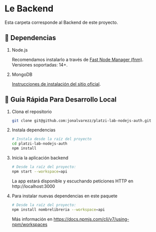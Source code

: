 # Le Backend

Esta carpeta corresponde al Backend de este proyecto.

## 🚗 Dependencias

1. Node.js

   Recomendamos instalarlo a través de [Fast Node Manager (fnm)](https://github.com/Schniz/fnm). Versiones soportadas: 14+.

1. MongoDB

   [Instrucciones de instalación del sitio oficial](https://www.mongodb.com/docs/manual/administration/install-community/).

## 🤖 Guía Rápida Para Desarrollo Local

1. Clona el repositorio

   ```sh
   git clone git@github.com:jonalvarezz/platzi-lab-nodejs-auth.git
   ```

1. Instala dependencias

   ```sh
   # Instala desde la raíz del proyecto
   cd platzi-lab-nodejs-auth
   npm install
   ```

1. Inicia la aplicación backend

   ```sh
   # Desde la raíz del proyecto:
   npm start --workspace=api
   ```

   La app estará disponible y escuchando peticiones HTTP en http://localhost:3000

1. Para instalar nuevas dependencias en este paquete

   ```sh
   # Desde la raíz del proyecto:
   npm install nombrelibreria --workspace=api
   ```

   Más información en https://docs.npmjs.com/cli/v7/using-npm/workspaces
